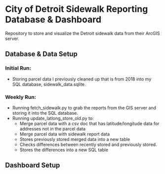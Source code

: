 # City of Detroit Sidewalk Reporting Database & Dashboard
Repository to store and visualize the Detroit sidewalk data from their ArcGIS server. 

## Database & Data Setup
### Initial Run: 
- Storing parcel data I previously cleaned up that is from 2018 into my SQL database, sidewalk_data.sqlite.

### Weekly Run:
- Running fetch_sidewalk.py to grab the reports from the GIS server and storing it into the SQL database.
- Running update_latlong_store_old.py to:
  - Merge parcel data with a csv doc that has latitude/longitude data for addresses not in the parcel data
  - Merge parcel data with sidewalk report data
  - Stores previously stored merged data into a new table
  - Checks differences between recently stored and previously stored.
  - Stores the differences into a new SQL table

## Dashboard Setup
